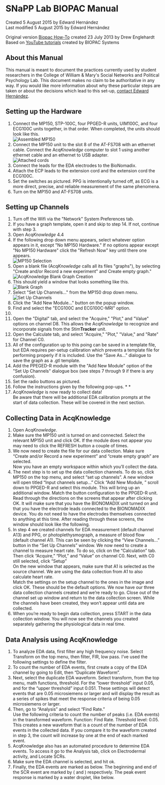 # SNaPP Lab BIOPAC Manual

Created 5 August 2015 by Edward Hernández  
Last modified 5 August 2015 by Edward Hernández  

Original version [Biopac How-To][Original] created 23 July 2013 by Drew Englehardt  
Based on [YouTube tutorials](https://www.youtube.com/user/BiopacSystems) created by BIOPAC Systems

## About this Manual

This manual is meant to document the practices currently used by student researchers in the College of William & Mary's Social Networks and Political Psychology Lab. This document makes no claim to be authoritative in any way. If you would like more information about why these particular steps are taken or about the decisions which lead to this set-up, [contact Edward Hernández](mailto:ehernandez@email.wm.edu).

## Setting up the Hardware

1. Connect the MP150, STP-100C, four PPGED-R units, UIM100C, and four ECG100C units together, in that order. When completed, the units should look like this.  
![Assembled MP150][MP150assembled]
2. Connect the MP150 unit to the slot 8 of the AT-FS708 with an ethernet cable. Connect the Acq*Knowledge* computer to slot 1 using another ethernet cable and an ethernet to USB adapter.  
![Attached cords][AT-FS708]
3. Connect the leads for the EDA electrodes to the BioNomadix.
4. Attach the ECP leads to the extension cord and the extension cord the ECG100C.
5. Set the switches as pictured. PPG is intentionally turned off, as ECG is a more direct, precise, and reliable measurement of the same phenomena.
6. Turn on the MP150 and AT-FS708 units.

## Setting up Channels

1. Turn off the Wifi via the "Network" System Preferences tab.
2. If you have a graph template, open it and skip to step 14. If not, continue with step 3.
3. Open Acq*Knowledge* 4.4
4. If the following drop down menu appears, select whatever option appears in it, except "No MP150 Hardware." If no options appear except "No MP150 Hardware" click the "Refresh Now" key until there one appears.  
![MP150 Selection][MP150selection]
5. Open a blank file (Acq*Knowledge* calls all its files "graphs"), by selecting "Create and/or Record a new experiment" and Create empty graph."  
![AcqKnowledge Blank Graph Creation][BlankGraphCreation]
6. This should yield a window that looks something like this.  
![Blank Graph][BlankGraph]
7. Select "Set Up Channels..." from the MP150 drop down menu.  
![Set Up Channels][SetUpChannels]
8. Click the "Add New Module..." button on the popup window.  
9. Find and select the "ECG100C and ECG100C-MRI" option.
10. 
11. Open the "Digital" tab, and select the "Acquire," "Plot," and "Value" options on channel D8. This allows the Acq*Knowledge* to recognize and incorporate signals from the Stim**Tracker** unit.
12. Open the Calculate tab, and select "Acquire," "Plot," "Value," and "Rate" for Channel C0.
13. All of the configuration up to this poing can be saved in a template file, but EDA requires per-setup calibration which prevents a template file for performing properly if it is included. Use the "Save As..." dialogue to save the graph as a .gtl template.
14. Add the PPEGED-R module with the "Add New Module" option of the "Set Up Channels" dialogue box (see steps 7 through 9 if there is any confusion).
15. Set the radio buttons as pictured.
16. Follow the instructions given by the following pop-ups.
    * 
    *
17. Acq*Knowledge* is now ready to collect data!  
Be aware that there will be additional EDA calibration prompts at the start of data collection. These will be covered in the next section.

## Collecting Data in AcqKnowledge

1. Open Acq*Knowledge*.
2. Make sure the MP150 unit is turned on and connected. Select the relevant MP150 unit and click OK. If the module does not appear you may need to click the REFRESH button a couple of times.
3. We now need to create the file for our data collection. Make sure “Create and/or Record a new experiment” and “create empty graph” are selected.  
Now you have an empty workspace within which you’ll collect the data.
4. The next step is to set up the data collection channels. To do so, click MP150 on the top menu, and select “set up channels”. A new window will open titled “Input channels setup…” Click “Add New Module, ” scroll down to PPGED-R and select this module. This will bring up an additional window. Match the button configuration to the PPGED-R unit.  
Read through the directions on the screens that appear after clicking OK. It will make sure that you have the BIONOMADIX unit turned on and that you have the electrode leads connected to the BIONOMADIX device. You do not need to have the electrodes themselves connected to anything at this time. After reading through these screens, the window should look like the following.
5. In step 4 we created channels for EDA measurement (default channel A13) and PPG, or photoplethysmograph, a measure of blood flow (default channel A1). This can be seen by clicking the “View Channels…” button in the “Set Up Channels” window. We now need to create a channel to measure heart rate. To do so, click on the “Calculation” tab. Then click “Acquire,” “Plot,” and “Value” on channel C0. Next, with C0 still selected, click “Setup”  
On the new window that appears, make sure that A1 is selected as the source channel. We are using the data collection from A1 to also calculate heart rate.  
Match the settings on the setup channel to the ones in the image and click OK. These should be the default options. We now have our three data collection channels created and we’re ready to go. Close out of the channel set up window and return to the data collection screen. While the channels have been created, they won’t appear until data are collected.
6. When you’re ready to begin data collection, press START in the data collection window. You will now see the channels you created separately gathering the physiological data in real time.


## Data Analysis using AcqKnowledge

1. To analyze EDA data, first filter any high frequency noise. Select Transform on the top menu, then filter, FIR, low pass. I’ve used the following settings to define the filter.
2. To count the number of EDA events, first create a copy of the EDA channel by going to Edit, then “Duplicate Waveform”.
3. Next, select the duplicate EDA waveform. Select transform, from the top menu, math functions, threshold. For the “lower threshold” input 0.05, and for the “upper threshold” input 0.051. These settings will detect events that are 0.05 microsiemens or larger and will display the result as a series of spikes that meet the response criteria of being 0.05 microsiemens or larger. 
4. Then, go to “Analysis” and select “Find Rate.”  
Use the following criteria to count the number of peaks (i.e. EDA events) in the transformed waveform. Function: Find Rate. Threshold level: 0.05.  
This creates a new waveform that is a count of the number of EDA events in the collected data. If you compare it to the waveform created in step 3, the count will increase by one at the end of each marked event.
5. AcqKnowledge also has an automated procedure to determine EDA events. To access it go to the Analysis tab, click on Electrodermal activity, and Locate SCRs.
6. Make sure the EDA channel is selected, and hit ok.
7. Finally, the EDA events are marked as below. The beginning and end of the SCR event are marked by ( and ) respectively. The peak event response is marked by a water droplet, like below.

[Original]: Legacy/biopac_howto.docx
[MP150assembled]: .Pictures/MP150assembled.png
[AT-FS708]: .Pictures/AT-FS708.png
[MP150selection]: .Pictures/MP150selection.png
[BlankGraphCreation]: .Pictures/BlankGraphCreation.png
[BlankGraph]: .Pictures/BlankGraph.png
[SetUpChannels]: .Pictures/SetUpChannels.png
